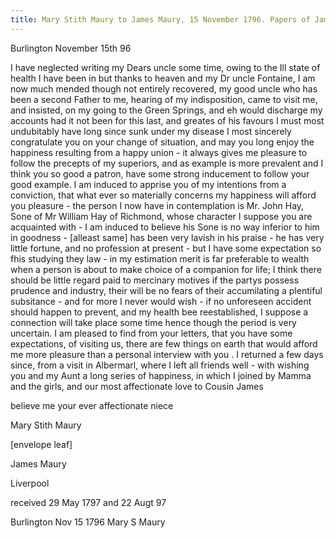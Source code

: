 ```yaml
---
title: Mary Stith Maury to James Maury, 15 November 1796. Papers of James Maury, 1769-1917, Accession #3888 and #3888-a, Special Collections, University of Virginia Library, Charlottesville, Va. (Images 3888B2_889-)
---
```


Burlington November 15th 96

I have neglected writing my Dears uncle some time, owing to the Ill state of health I have been in but thanks to heaven and my Dr uncle Fontaine, I am now much mended though not entirely recovered, my good uncle who has been a second Father to me, hearing of my indisposition, came to visit me, and insisted, on my going to the Green Springs, and eh would discharge my accounts had it not been for this last, and greates of his favours I must most undubitably have long since sunk under my disease I most sincerely congratulate you on your change of situation, and may you long enjoy the happiness resulting from a happy union - it always gives me pleasure to follow the precepts of my superiors, and as example is more prevalent and I think you so good a patron, have some strong inducement to follow your good example. I am induced to apprise you of my intentions from a conviction, that what ever so materially concerns my happiness will afford you pleasure - the person I now have in contemplation is Mr. John Hay, Sone of Mr William Hay of Richmond, whose character I suppose you are acquainted with - I am induced to believe his Sone is no way inferior to him in goodness - [alleast same] has been very lavish in his praise - he has very little fortune, and no profession at present - but I have some expectation so fhis studying they law - in my estimation merit is far preferable to wealth when a person is about to make choice of a companion for life; I think there should be little regard paid to mercinary motives if the partys possess prudence and industry, their will be no fears of their accumilating a plentiful subsitance - and for more I never would wish - if no unforeseen accident should happen to prevent, and my health bee reestablished, I suppose a connection will take place some time hence though the period is very uncertain. I am pleased to find from your letters, that you have some expectations, of visiting us, there are few things on earth that would afford me more pleasure than a personal interview with you . I returned a few days since, from a visit in Albermarl, where I left all friends well - with wishing you and my Aunt a long series of happiness, in which I joined by Mamma and the girls, and our most affectionate love to Cousin James

believe me your ever affectionate niece

Mary Stith Maury

[envelope leaf]

James Maury

Liverpool

received 29 May 1797 and 22 Augt 97

Burlington Nov 15 1796 Mary S Maury
